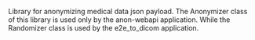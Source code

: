 Library for anonymizing medical data json payload. The Anonymizer class of this library is used only by the anon-webapi application. While the Randomizer class is used by the e2e_to_dicom application.
